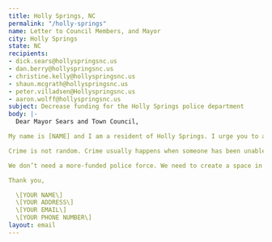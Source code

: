 ```yaml
---
title: Holly Springs, NC
permalink: "/holly-springs"
name: Letter to Council Members, and Mayor
city: Holly Springs
state: NC
recipients:
- dick.sears@hollyspringsnc.us
- dan.berry@hollyspringsnc.us
- christine.kelly@hollyspringsnc.us
- shaun.mcgrath@hollyspringsnc.us
- peter.villadsen@Hollyspringsnc.us
- aaron.wolff@hollyspringsnc.us
subject: Decrease funding for the Holly Springs police department
body: |-
  Dear Mayor Sears and Town Council,

My name is [NAME] and I am a resident of Holly Springs. I urge you to amend the proposed budget for 2021. I would like to redirect money away from Holly Springs Police Department and into social service programs that will benefit public health and our own community directly, especially our community of color. The proposed budget for 2021 suggests that the largest fraction of the town's budget should go to policing ($7,861,585), which is nearly 30% larger than even the second largest allocation of funds, parks and recreation ($6,082,691). The recommended budget for FY20-21 suggests that 25% of the general fund changes should go to a "Safe and Friendly" priority area while only 2% should go to "Economic Prosperity and Diversity" and an "Engaged, Healthy, and Active Community," respectively. You must consider that economic prosperity and diversity, as well as public health in general, have so much more to do with the safety of a community than does a police force, especially as we see our nation reel and ache over the unjust murder of George Floyd and countless other black Americans at the hands of police forces, not to mention the police brutality that has ensued as a direct result of protests against police brutality. Holly Springs already applauds itself for being the "#1 Safest City in North Carolina." We do not need to spend so much on policing.

Crime is not random. Crime usually happens when someone has been unable to meet their basic needs through other means. So, to really “fight crime,” we don’t need more police officers - we need more jobs, more educational opportunities, more arts programs, more community centers, more mental health resources, as well as more of a say in how our own communities function. This is a long transition process but change starts with reallocating this funding!

We don’t need a more-funded police force. We need to create a space in which more mental health service providers, social workers, victim/survivor advocates, religious leaders, neighbors, and friends - all of the people who really make up our community - can look out for one another. Mayor Sears, will you look out for me, and will you look out for us?

Thank you,

  \[YOUR NAME\]
  \[YOUR ADDRESS\]
  \[YOUR EMAIL\]
  \[YOUR PHONE NUMBER\]
layout: email
---
```


